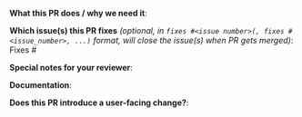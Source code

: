 **What this PR does / why we need it**:

**Which issue(s) this PR fixes** *(optional, in `fixes #<issue number>(, fixes #<issue_number>, ...)` format, will close the issue(s) when PR gets merged)*:
Fixes #

**Special notes for your reviewer**:

**Documentation**:
<!-- Add links to the related documentation changes related to this pull request. -->

**Does this PR introduce a user-facing change?**:
<!--  Write your release note:
1. Enter your extended release note in the below block. If the PR requires additional action from users switching to the new release, include the string "action required".
2. If  no release note is required, just write "NONE".
-->
```release-note
```
